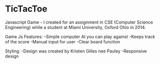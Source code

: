 # TicTacToe
Javascript Game - 
I created for an assignment in CSE (Computer Science Engineering) while a student at Miami University, Oxford Ohio in 2014.

Game Js Features:
-Simple computer AI you can play against
-Keeps track of the score
-Manual input for user
-Clear board function

Styling:
-Design was created by Kristen Gilles nee Pauley
-Responsive design
